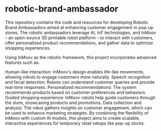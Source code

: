 # robotic-brand-ambassador
This repository contains the code and resources for developing Robotic Brand Ambassadors aimed at enhancing customer engagement in pop-up stores. The robotic ambassadors leverage AI, IoT technologies, and InMoov – an open-source 3D printable robot platform – to interact with customers, offer personalized product recommendations, and gather data to optimize shopping experiences.

Using InMoov as the robotic framework, this project incorporates advanced features such as:

Human-like interaction: InMoov's design enables life-like movements, allowing robots to engage customers more naturally.
Speech recognition and facial detection: Robots can understand customer queries and provide real-time responses.
Personalized recommendations: The system recommends products based on customer preferences and behaviors.
Guided shopping experience: InMoov robots help guide customers through the store, showcasing products and promotions.
Data collection and analysis: The robot gathers insights on customer engagement, which can be used to enhance marketing strategies.
By combining the flexibility of InMoov with custom AI models, this project aims to create scalable, interactive experiences for temporary retail setups like pop-up stores.
